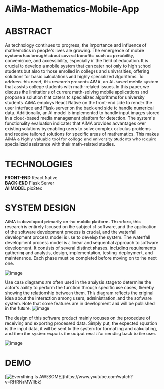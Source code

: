 # AiMa-Mathematics-Mobile-App

# ABSTRACT 
As technology continues to progress, the importance and influence of mathematics in people's lives are growing. The emergence of mobile systems has brought about several benefits, such as portability, convenience, and accessibility, especially in the field of education. It is crucial to develop a mobile system that can cater not only to high school students but also to those enrolled in colleges and universities, offering solutions for basic calculations and highly specialized algorithms. To address this need, this research presents AiMA, an AI-based mobile system that assists college students with math-related issues. In this paper, we discuss the limitations of current math-solving mobile applications and propose a solution that caters to specialized algorithms for university students. AiMA employs React Native on the front-end side to render the user interface and Flask-server on the back-end side to handle numerical data. Additionally, an AI model is implemented to handle input images stored in a cloud-based media management platform for detection. The system's functionality evaluation indicates that AiMA provides advantages over existing solutions by enabling users to solve complex calculus problems and receive tailored solutions for specific areas of mathematics. This makes AiMA a highly valuable tool for college and university students who require specialized assistance with their math-related studies.

# TECHNOLOGIES
**FRONT-END** React Native \
**BACK-END** Flask Server \
**AI MODEL** pix2tex  

# SYSTEM DESIGN
AiMA is developed primarily on the mobile platform. Therefore, this research is entirely focused on the subject of software, and the application of the software development process is crucial, and the waterfall development process model is use to develop the system. The waterfall development process model is a linear and sequential approach to software development. It consists of several distinct phases, including requirements gathering and analysis, design, implementation, testing, deployment, and maintenance. Each phase must be completed before moving on to the next one. 

![image](https://cdn.ttgtmedia.com/rms/onlineimages/whatis-waterfall_model_mobile.png)

Use case diagrams are often used in the analysis stage to determine the actor's ability to perform the function through specific use cases, thereby showing the relationship between them. This diagram reflects the original idea about the interaction among users, administration, and the software system. Note that some features are in development and will be published in the future.
![image](https://github.com/namanh2310/AiMa-Mathematics-Mobile-App/assets/101866057/a5603d60-3af7-453f-a30a-b361557dcc98)

The design of this software product mainly focuses on the procedure of receiving and exporting processed data. Simply put, the expected equation is the input data, it will be sent to the system for formatting and calculating, and then the system exports the output result for sending back to the user.

![image](https://github.com/namanh2310/AiMa-Mathematics-Mobile-App/assets/101866057/6dc7a99e-0acc-4797-b937-4f3ac9e9ec6e)

# DEMO

[![Everything Is AWESOME]([https://i.stack.imgur.com/q3ceS.png](https://media.geeksforgeeks.org/wp-content/uploads/20230503013704/Mathematics-Banner.webp)https://media.geeksforgeeks.org/wp-content/uploads/20230503013704/Mathematics-Banner.webp)](https://www.youtube.com/watch?v=RHRNaMWIIbk)


